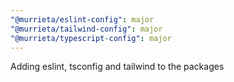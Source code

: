 ```yaml
---
"@murrieta/eslint-config": major
"@murrieta/tailwind-config": major
"@murrieta/typescript-config": major
---
```


Adding eslint, tsconfig and tailwind to the packages
